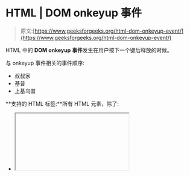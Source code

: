 # HTML | DOM onkeyup 事件

> 原文:[https://www.geeksforgeeks.org/html-dom-onkeyup-event/](https://www.geeksforgeeks.org/html-dom-onkeyup-event/)

HTML 中的 **DOM onkeyup 事件**发生在用户按下一个键后释放的时候。

与 onkeyup 事件相关的事件顺序:

*   叔叔家
*   基普
*   上基乌普

**支持的 HTML 标签:**所有 HTML 元素，除了:

*   <iframe></li><li><meta/></li><li><param/></li><li><script/></li><li><style/></li><li><title/></li></ul><p><strong>语法:</strong></p><ul><li><strong>在 HTML 中:</strong> <pre>&lt;element onkeyup="myScript"&gt;</pre></li><li><strong>在 JavaScript 中:</strong> <pre> object.onkeyup = function(){myScript};</pre></li><li><strong>在 JavaScript 中，使用 addEventListener()方法:</strong> <pre>object.addEventListener("keyup", myScript);</pre></li></ul><p><strong>示例:</strong>使用 addEventListener()方法打开事件</p><pre>&lt;!DOCTYPE html&gt; &lt;html&gt;    &lt;head&gt;     &lt;title&gt;       HTML DOM onkeyup Event   &lt;/title&gt; &lt;/head&gt;    &lt;body&gt;     &lt;center&gt;         &lt;h1 style="color:green"&gt;           GeekforGeeks       &lt;/h1&gt;         &lt;p&gt;           Press any key inside the input field       &lt;/p&gt;            &lt;input type="text"                 id="inputField"                 style="background-color:green"&gt;            &lt;script&gt;             document.getElementById(               "inputField").addEventListener(               "keyup", GFGFun);                function GFGFun() {                 document.getElementById(                   "inputField").style.backgroundColor =                    "yellow";                }         &lt;/script&gt;     &lt;/center&gt; &lt;/body&gt;    &lt;/html&gt;</pre><p><strong>输出:</strong> <br/> <strong>前:</strong> <br/> <img src="img/9a9464954eecb8726278816caf85804e.png" alt="" class="aligncenter size-medium wp-image-1176725"/></p><p><strong>之后:</strong> <br/> <img src="img/d6e6cf974cc0e4114160d04f0e21ec92.png" alt="" class="aligncenter size-medium wp-image-1176726"/></p><p><strong>支持的浏览器:</strong><strong>HTML DOM onkey up 事件</strong>支持的浏览器如下:</p><ul><li>谷歌 Chrome</li><li>微软公司出品的 web 浏览器</li><li>火狐浏览器</li><li>苹果 Safari</li><li>歌剧</li></ul><br/><br/><br/> </body></html></iframe>